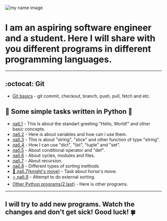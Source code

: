 ![my name image](https://user-images.githubusercontent.com/91422417/137530239-19491bd5-6cb3-455b-9349-4daeae550609.png)
# **I am an aspiring software engineer and a student. Here I will share with you different programs in different programming languages.**
____
## :octocat: **Git** ##
+ [Git basics](https://github.com/SconeScone/web2023susu303) - git commit, checkout, branch, push, pull, fetch and etc.
## :full_moon_with_face: **Some simple tasks written in Python** :new_moon_with_face:
+ [лаб.1](https://github.com/SconeScone/Homework/tree/master/лаб.1) - This is about the standart greeting "Hello, World!" and other basic concepts.
+ [лаб.2](https://github.com/SconeScone/Homework/tree/master/лаб.2) - Here is about variables and how can i use them.
+ [лаб.3](https://github.com/SconeScone/Homework/tree/master/лаб.3) - This is about "string", "slice" and other function of type "string".
+ [лаб.4](https://github.com/SconeScone/Homework/tree/master/лаб.4) - How I can use "dict", "list", "tuple" and "set".
+ [лаб.5](https://github.com/SconeScone/Homework/tree/master/лаб.5) - About conditional operator and "def".
+ [лаб.6](https://github.com/SconeScone/Homework/tree/master/лаб.6) - About cycles, modules and files.
+ [лаб.7](https://github.com/SconeScone/Homework/tree/master/лаб.7) - About recursion.
+ [лаб.8](https://github.com/SconeScone/Homework/tree/master/лаб.8) - Different types of sorting methods
+ [:horse: лаб.7(knight's move)](https://github.com/SconeScone/Homework/tree/master/lab.7(horse's%20move%20chess)) - Task about horse's move.
+ [:star: лаб.9](https://github.com/SconeScone/Homework/tree/master/lab.9(external%20sort)) - Attempt to do external sorting.
+ [Other Python programs(2 last)](https://github.com/SconeScone/Homework) - Here is other programs.
____
## I will try to add new programs. Watch the changes and don't get sick! Good luck! :four_leaf_clover:
